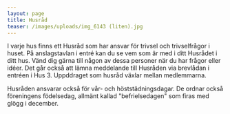 ```yaml
---
layout: page
title: Husråd
teaser: /images/uploads/img_6143 (liten).jpg
---
```

I varje hus finns ett Husråd som har ansvar för trivsel och trivselfrågor i huset. På anslagstavlan i entré kan du se vem som är med i ditt Husrådet i ditt hus. Vänd dig gärna till någon av dessa personer när du har frågor eller idéer. Det går också att lämna meddelande till Husråden via brevlådan i entréen i Hus 3. Uppddraget som husråd växlar mellan medlemmarna.

Husråden ansvarar också för vår- och höststädningsdagar. De ordnar också föreningens födelsedag, allmänt kallad "befrielsedagen" som firas med glögg i december.
